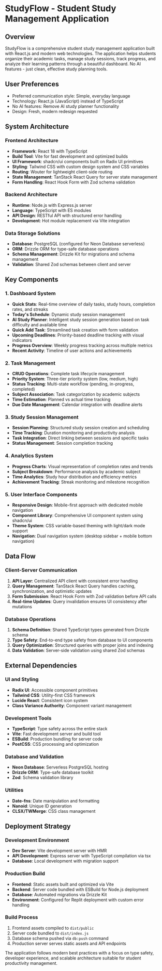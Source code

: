 # StudyFlow - Student Study Management Application

## Overview

StudyFlow is a comprehensive student study management application built with React.js and modern web technologies. The application helps students organize their academic tasks, manage study sessions, track progress, and analyze their learning patterns through a beautiful dashboard. No AI features - just clean, effective study planning tools.

## User Preferences

- Preferred communication style: Simple, everyday language
- Technology: React.js (JavaScript) instead of TypeScript
- No AI features: Remove AI study planner functionality
- Design: Fresh, modern redesign requested

## System Architecture

### Frontend Architecture
- **Framework**: React 18 with TypeScript
- **Build Tool**: Vite for fast development and optimized builds
- **UI Framework**: shadcn/ui components built on Radix UI primitives
- **Styling**: Tailwind CSS with custom design system and CSS variables
- **Routing**: Wouter for lightweight client-side routing
- **State Management**: TanStack React Query for server state management
- **Form Handling**: React Hook Form with Zod schema validation

### Backend Architecture
- **Runtime**: Node.js with Express.js server
- **Language**: TypeScript with ES modules
- **API Design**: RESTful API with structured error handling
- **Development**: Hot module replacement via Vite integration

### Data Storage Solutions
- **Database**: PostgreSQL (configured for Neon Database serverless)
- **ORM**: Drizzle ORM for type-safe database operations
- **Schema Management**: Drizzle Kit for migrations and schema management
- **Validation**: Shared Zod schemas between client and server

## Key Components

### 1. Dashboard System
- **Quick Stats**: Real-time overview of daily tasks, study hours, completion rates, and streaks
- **Today's Schedule**: Dynamic study session management
- **AI Study Planner**: Intelligent study session generation based on task difficulty and available time
- **Quick Add Task**: Streamlined task creation with form validation
- **Upcoming Deadlines**: Priority-based deadline tracking with visual indicators
- **Progress Overview**: Weekly progress tracking across multiple metrics
- **Recent Activity**: Timeline of user actions and achievements

### 2. Task Management
- **CRUD Operations**: Complete task lifecycle management
- **Priority System**: Three-tier priority system (low, medium, high)
- **Status Tracking**: Multi-state workflow (pending, in-progress, completed)
- **Subject Association**: Task categorization by academic subjects
- **Time Estimation**: Planned vs actual time tracking
- **Due Date Management**: Calendar integration with deadline alerts

### 3. Study Session Management
- **Session Planning**: Structured study session creation and scheduling
- **Time Tracking**: Duration monitoring and productivity analysis
- **Task Integration**: Direct linking between sessions and specific tasks
- **Status Management**: Session completion tracking

### 4. Analytics System
- **Progress Charts**: Visual representation of completion rates and trends
- **Subject Breakdown**: Performance analysis by academic subject
- **Time Analytics**: Study hour distribution and efficiency metrics
- **Achievement Tracking**: Streak monitoring and milestone recognition

### 5. User Interface Components
- **Responsive Design**: Mobile-first approach with dedicated mobile navigation
- **Component Library**: Comprehensive UI component system using shadcn/ui
- **Theme System**: CSS variable-based theming with light/dark mode support
- **Navigation**: Dual navigation system (desktop sidebar + mobile bottom navigation)

## Data Flow

### Client-Server Communication
1. **API Layer**: Centralized API client with consistent error handling
2. **Query Management**: TanStack React Query handles caching, synchronization, and optimistic updates
3. **Form Submission**: React Hook Form with Zod validation before API calls
4. **Real-time Updates**: Query invalidation ensures UI consistency after mutations

### Database Operations
1. **Schema Definition**: Shared TypeScript types generated from Drizzle schema
2. **Type Safety**: End-to-end type safety from database to UI components
3. **Query Optimization**: Structured queries with proper joins and indexing
4. **Data Validation**: Server-side validation using shared Zod schemas

## External Dependencies

### UI and Styling
- **Radix UI**: Accessible component primitives
- **Tailwind CSS**: Utility-first CSS framework
- **Lucide React**: Consistent icon system
- **Class Variance Authority**: Component variant management

### Development Tools
- **TypeScript**: Type safety across the entire stack
- **Vite**: Fast development server and build tool
- **ESBuild**: Production bundling for server code
- **PostCSS**: CSS processing and optimization

### Database and Validation
- **Neon Database**: Serverless PostgreSQL hosting
- **Drizzle ORM**: Type-safe database toolkit
- **Zod**: Schema validation library

### Utilities
- **Date-fns**: Date manipulation and formatting
- **Nanoid**: Unique ID generation
- **CLSX/TWMerge**: CSS class management

## Deployment Strategy

### Development Environment
- **Dev Server**: Vite development server with HMR
- **API Development**: Express server with TypeScript compilation via tsx
- **Database**: Local development with migration support

### Production Build
- **Frontend**: Static assets built and optimized via Vite
- **Backend**: Server code bundled with ESBuild for Node.js deployment
- **Database**: Automated migrations via Drizzle Kit
- **Environment**: Configured for Replit deployment with custom error handling

### Build Process
1. Frontend assets compiled to `dist/public`
2. Server code bundled to `dist/index.js`
3. Database schema pushed via `db:push` command
4. Production server serves static assets and API endpoints

The application follows modern best practices with a focus on type safety, developer experience, and scalable architecture suitable for student productivity management.